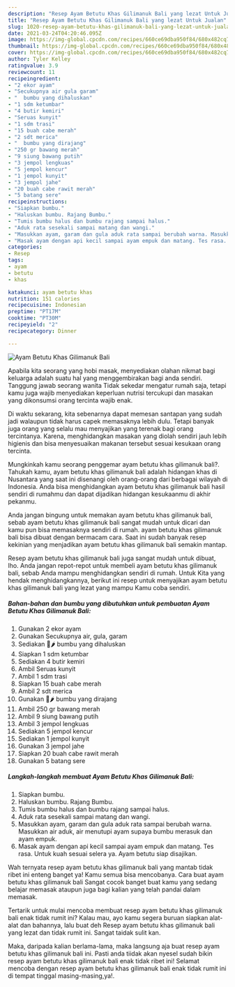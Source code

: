 ```yaml
---
description: "Resep Ayam Betutu Khas Gilimanuk Bali yang lezat Untuk Jualan"
title: "Resep Ayam Betutu Khas Gilimanuk Bali yang lezat Untuk Jualan"
slug: 1020-resep-ayam-betutu-khas-gilimanuk-bali-yang-lezat-untuk-jualan
date: 2021-03-24T04:20:46.095Z
image: https://img-global.cpcdn.com/recipes/660ce69dba950f84/680x482cq70/ayam-betutu-khas-gilimanuk-bali-foto-resep-utama.jpg
thumbnail: https://img-global.cpcdn.com/recipes/660ce69dba950f84/680x482cq70/ayam-betutu-khas-gilimanuk-bali-foto-resep-utama.jpg
cover: https://img-global.cpcdn.com/recipes/660ce69dba950f84/680x482cq70/ayam-betutu-khas-gilimanuk-bali-foto-resep-utama.jpg
author: Tyler Kelley
ratingvalue: 3.9
reviewcount: 11
recipeingredient:
- "2 ekor ayam"
- "Secukupnya air gula garam"
- "  bumbu yang dihaluskan"
- "1 sdm ketumbar"
- "4 butir kemiri"
- "Seruas kunyit"
- "1 sdm trasi"
- "15 buah cabe merah"
- "2 sdt merica"
- "  bumbu yang dirajang"
- "250 gr bawang merah"
- "9 siung bawang putih"
- "3 jempol lengkuas"
- "5 jempol kencur"
- "1 jempol kunyit"
- "3 jempol jahe"
- "20 buah cabe rawit merah"
- "5 batang sere"
recipeinstructions:
- "Siapkan bumbu."
- "Haluskan bumbu. Rajang Bumbu."
- "Tumis bumbu halus dan bumbu rajang sampai halus."
- "Aduk rata sesekali sampai matang dan wangi."
- "Masukkan ayam, garam dan gula aduk rata sampai berubah warna. Masukkan air aduk, air menutupi ayam supaya bumbu merasuk dan ayam empuk."
- "Masak ayam dengan api kecil sampai ayam empuk dan matang. Tes rasa. Untuk kuah sesuai selera ya. Ayam betutu siap disajikan."
categories:
- Resep
tags:
- ayam
- betutu
- khas

katakunci: ayam betutu khas 
nutrition: 151 calories
recipecuisine: Indonesian
preptime: "PT17M"
cooktime: "PT30M"
recipeyield: "2"
recipecategory: Dinner

---
```



![Ayam Betutu Khas Gilimanuk Bali](https://img-global.cpcdn.com/recipes/660ce69dba950f84/680x482cq70/ayam-betutu-khas-gilimanuk-bali-foto-resep-utama.jpg)

Apabila kita seorang yang hobi masak, menyediakan olahan nikmat bagi keluarga adalah suatu hal yang menggembirakan bagi anda sendiri. Tanggung jawab seorang  wanita Tidak sekedar mengatur rumah saja, tetapi kamu juga wajib menyediakan keperluan nutrisi tercukupi dan masakan yang dikonsumsi orang tercinta wajib enak.

Di waktu  sekarang, kita sebenarnya dapat memesan santapan yang sudah jadi walaupun tidak harus capek memasaknya lebih dulu. Tetapi banyak juga orang yang selalu mau menyajikan yang terenak bagi orang tercintanya. Karena, menghidangkan masakan yang diolah sendiri jauh lebih higienis dan bisa menyesuaikan makanan tersebut sesuai kesukaan orang tercinta. 



Mungkinkah kamu seorang penggemar ayam betutu khas gilimanuk bali?. Tahukah kamu, ayam betutu khas gilimanuk bali adalah hidangan khas di Nusantara yang saat ini disenangi oleh orang-orang dari berbagai wilayah di Indonesia. Anda bisa menghidangkan ayam betutu khas gilimanuk bali hasil sendiri di rumahmu dan dapat dijadikan hidangan kesukaanmu di akhir pekanmu.

Anda jangan bingung untuk memakan ayam betutu khas gilimanuk bali, sebab ayam betutu khas gilimanuk bali sangat mudah untuk dicari dan kamu pun bisa memasaknya sendiri di rumah. ayam betutu khas gilimanuk bali bisa dibuat dengan bermacam cara. Saat ini sudah banyak resep kekinian yang menjadikan ayam betutu khas gilimanuk bali semakin mantap.

Resep ayam betutu khas gilimanuk bali juga sangat mudah untuk dibuat, lho. Anda jangan repot-repot untuk membeli ayam betutu khas gilimanuk bali, sebab Anda mampu menghidangkan sendiri di rumah. Untuk Kita yang hendak menghidangkannya, berikut ini resep untuk menyajikan ayam betutu khas gilimanuk bali yang lezat yang mampu Kamu coba sendiri.

<!--inarticleads1-->

##### Bahan-bahan dan bumbu yang dibutuhkan untuk pembuatan Ayam Betutu Khas Gilimanuk Bali:

1. Gunakan 2 ekor ayam
1. Gunakan Secukupnya air, gula, garam
1. Sediakan  🧄🌶 bumbu yang dihaluskan
1. Siapkan 1 sdm ketumbar
1. Sediakan 4 butir kemiri
1. Ambil Seruas kunyit
1. Ambil 1 sdm trasi
1. Siapkan 15 buah cabe merah
1. Ambil 2 sdt merica
1. Gunakan  🧄🌶 bumbu yang dirajang
1. Ambil 250 gr bawang merah
1. Ambil 9 siung bawang putih
1. Ambil 3 jempol lengkuas
1. Sediakan 5 jempol kencur
1. Sediakan 1 jempol kunyit
1. Gunakan 3 jempol jahe
1. Siapkan 20 buah cabe rawit merah
1. Gunakan 5 batang sere




<!--inarticleads2-->

##### Langkah-langkah membuat Ayam Betutu Khas Gilimanuk Bali:

1. Siapkan bumbu.
1. Haluskan bumbu. Rajang Bumbu.
1. Tumis bumbu halus dan bumbu rajang sampai halus.
1. Aduk rata sesekali sampai matang dan wangi.
1. Masukkan ayam, garam dan gula aduk rata sampai berubah warna. Masukkan air aduk, air menutupi ayam supaya bumbu merasuk dan ayam empuk.
1. Masak ayam dengan api kecil sampai ayam empuk dan matang. Tes rasa. Untuk kuah sesuai selera ya. Ayam betutu siap disajikan.




Wah ternyata resep ayam betutu khas gilimanuk bali yang mantab tidak ribet ini enteng banget ya! Kamu semua bisa mencobanya. Cara buat ayam betutu khas gilimanuk bali Sangat cocok banget buat kamu yang sedang belajar memasak ataupun juga bagi kalian yang telah pandai dalam memasak.

Tertarik untuk mulai mencoba membuat resep ayam betutu khas gilimanuk bali enak tidak rumit ini? Kalau mau, ayo kamu segera buruan siapkan alat-alat dan bahannya, lalu buat deh Resep ayam betutu khas gilimanuk bali yang lezat dan tidak rumit ini. Sangat taidak sulit kan. 

Maka, daripada kalian berlama-lama, maka langsung aja buat resep ayam betutu khas gilimanuk bali ini. Pasti anda tiidak akan nyesel sudah bikin resep ayam betutu khas gilimanuk bali enak tidak ribet ini! Selamat mencoba dengan resep ayam betutu khas gilimanuk bali enak tidak rumit ini di tempat tinggal masing-masing,ya!.

